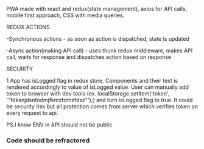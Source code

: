 PWA made with react and redux(state management), axios for API calls, mobile first approach, CSS with media queries.

REDUX ACTIONS

-Synchronous actions - as soon as action is dispatched, state is updated

-Async action(making API call) - uses thunk redux middleware, makes API call, waits for response and dispatches action based on response 

SECURITY

1 App has isLogged flag in redux store. Components and their text is rendered accordingly to value of isLogged value. User can manually add token to browser with dev tools (ex. localStorage.setItem('token', '"fdksnjdsnfodmjfkmzfdmzfdsz"');) and turn isLogged flag to true. It could be security risk but all protection comes from server which verifies token on every request to api.

PS.I know ENV in API should not be public

### Code should be refractored 
